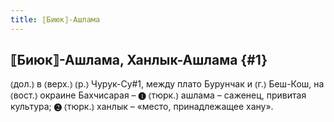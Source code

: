 ```yaml
---
title: ⟦Биюк⟧-Ашлама
---
```

## ⟦Биюк⟧-Ашлама, Ханлык-Ашлама {#1}

⦅дол.⦆ в ⦅верх.⦆ ⦅р.⦆ Чурук-Су#1, между плато Бурунчак и ⦅г.⦆ Беш-Кош, на ⦅вост.⦆ окраине Бахчисарая – ❶ ⦅тюрк.⦆ ашлама – саженец, привитая культура; ❷ ⦅тюрк.⦆ ханлык – «место, принадлежащее хану».
